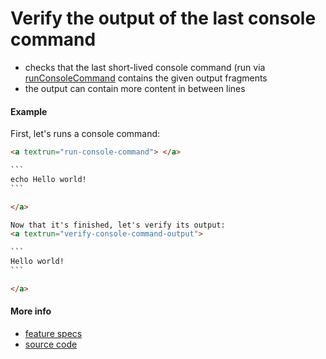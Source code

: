 # Verify the output of the last console command

- checks that the last short-lived console command (run via
  [runConsoleCommand](run_console_command.md) contains the given output
  fragments
- the output can contain more content in between lines

#### Example

First, let's runs a console command:

````html
<a textrun="run-console-command"> </a>

```
echo Hello world!
```

</a>

Now that it's finished, let's verify its output:
<a textrun="verify-console-command-output">

```
Hello world!
```

</a>
````

#### More info

- [feature specs](../../text-runner/features/actions/built-in/verify-console-command-output/verify-console-command-output.feature)
- [source code](../../text-runner/actions/built-in/verify-console-command-output.ts)
